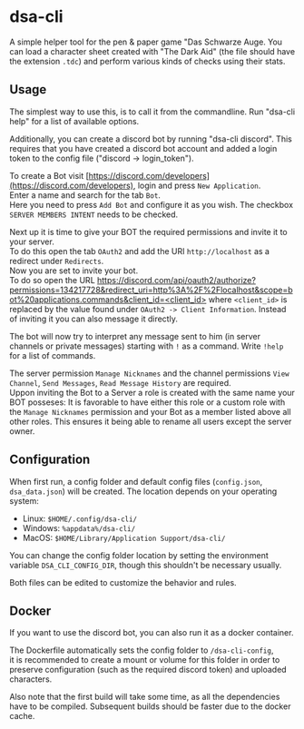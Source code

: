 # dsa-cli

A simple helper tool for the pen & paper game "Das Schwarze Auge.
You can load a character sheet created with "The Dark Aid" (the file should have the extension `.tdc`) and perform various kinds of checks using their stats.

## Usage

The simplest way to use this, is to call it from the commandline.
Run "dsa-cli help" for a list of available options.

Additionally, you can create a discord bot by running "dsa-cli discord". This requires that you have created a discord bot account and added a login token to the config file ("discord -> login_token").

To create a Bot visit [https://discord.com/developers](https://discord.com/developers), login and press `New Application`.  
Enter a name and search for the tab `Bot`.  
Here you need to press `Add Bot` and configure it as you wish.
The checkbox `SERVER MEMBERS INTENT` needs to be checked.  

Next up it is time to give your BOT the required permissions and invite it to your server.  
To do this open the tab `OAuth2` and add the URI `http://localhost` as a redirect under `Redirects`.  
Now you are set to invite your bot.  
To do so open the URL [https://discord.com/api/oauth2/authorize?permissions=134217728&redirect_uri=http%3A%2F%2Flocalhost&scope=bot%20applications.commands&client_id=<client_id>](https://discord.com/api/oauth2/authorize?permissions=134217728&redirect_uri=http%3A%2F%2Flocalhost&scope=bot%20applications.commands&client_id=<client_id>) where `<client_id>` is replaced by the value found under `OAuth2 -> Client Information`.
Instead of inviting it you can also message it directly.

The bot will now try to interpret any message sent to him (in server channels or private messages) starting with `!` as a command. Write `!help` for a list of commands.

The server permission `Manage Nicknames` and the channel permissions `View Channel`, `Send Messages`, `Read Message History` are required.  
Uppon inviting the Bot to a Server a role is created with the same name your BOT posseses:
It is favorable to have either this role or a custom role with the `Manage Nicknames` permission and your Bot as a member listed above all other roles. This ensures it being able to rename all users except the server owner.

## Configuration

When first run, a config folder and default config files (`config.json`, `dsa_data.json`) will be created. The location depends on your operating system:

* Linux: `$HOME/.config/dsa-cli/`
* Windows: `%appdata%/dsa-cli/`
* MacOS: `$HOME/Library/Application Support/dsa-cli/`

You can change the config folder location by setting the environment variable `DSA_CLI_CONFIG_DIR`, though this shouldn't be necessary usually.

Both files can be edited to customize the behavior and rules.

## Docker

If you want to use the discord bot, you can also run it as a docker container.

The Dockerfile automatically sets the config folder to `/dsa-cli-config`,  
it is recommended to create a mount or volume for this folder in order to preserve configuration (such as the required discord token) and uploaded characters.

Also note that the first build will take some time, as all the dependencies have to be compiled.
Subsequent builds should be faster due to the docker cache.
